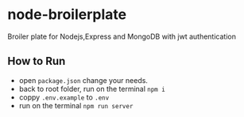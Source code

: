# node-broilerplate
Broiler plate for Nodejs,Express and MongoDB with jwt authentication

## How to Run
- open `package.json` change your needs.
- back to root folder, run on the terminal `npm i`
- coppy `.env.example` to `.env`
- run on the terminal `npm run server`
